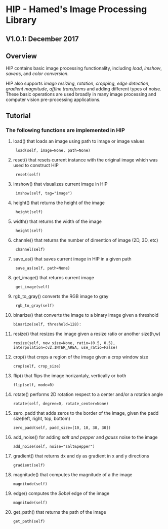 # HIP - Hamed's Image Processing Library

## V1.0.1: December 2017

## Overview

HIP contains basic image processing functionality, including *load*, *imshow*, *saveas*, and *color conversion*.

HIP also supports *image resizing*, *rotation*, *cropping*, *edge detection*, *gradient magnitude*, *affine transforms* and adding different types of noise. These basic operations are used broadly in many image processing and computer vision pre-processing applications.

## Tutorial

### The following functions are implemented in HIP

1. load() that loads an image using path to image or image values

        load(self, image=None, path=None)

2. reset() that resets current instance with the original image which was used to construct HIP
        
        reset(self)
      
3. imshow() that visualizes current image in HIP

        imshow(self, tag="image")
        
4. height() that returns the height of the image

        height(self)
       
5. width() that returns the width of the image

        height(self)
        
6. channle() that returns the number of dimention of image (2D, 3D, etc)

        channel(self)
        
7. save_as() that saves current image in HIP in a given path

        save_as(self, path=None)
        
8. get_image() that returns current image

        get_image(self)
        
9. rgb_to_gray() converts the RGB image to gray

        rgb_to_gray(self)
        
10. binarize() that converts the image to a binary image given a threshold

        binarize(self, threshold=128):
        
11. resize() that resizes the image given a resize ratio or another size(h,w)

        resize(self, new_size=None, ratio=(0.5, 0.5), interpolation=cv2.INTER_AREA, use_ratio=False)
        
12. crop() that crops a region of the image given a crop window size

        crop(self, crop_size)
        
13. flip() that flips the image horizantaly, vertically or both

        flip(self, mode=0)
        
14. rotate() performs 2D rotation respect to a center and/or a rotation angle

        rotate(self, degree=0, rotate_center=None)
        
15. zero_padd that adds zeros to the border of the image, given the padd size(left, right, top, bottom)

        zero_padd(self, padd_size=[10, 10, 30, 30])
        
16. add_noise() for adding *salt and pepper* and *gauss* noise to the image

        add_noise(self, noise="salt&pepper")
        
17. gradient() that returns dx and dy as gradient in x and y directions

        gradient(self)
        
18. magnitude() that computes the magnitude of a the image

        magnitude(self)
        
19. edge() computes the *Sobel* edge of the image

        magnitude(self)
        
20. get_path() that returns the path of the image

        get_path(self)
        